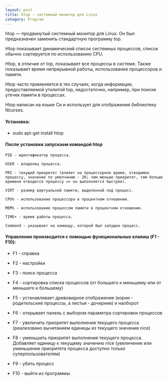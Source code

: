 ```yaml
---
layout: post
title: htop — системный монитор для Linux
category: Program
---
```


htop — продвинутый системный монитор для Linux. Он был предназначен заменить стандартную программу top. 

Htop показывает динамический список системных процессов, список обычно сортируется по использованию CPU. 

Htop, в отличие от top, показывает все процессы в системе. Также показывает время непрерывной работы, использование процессоров и памяти.

Htop часто применяется в тех случаях, когда информации, предоставляемой утилитой top, недостаточно, например, при поиске утечек памяти в процессах. 

Htop написан на языке Си и использует для отображения библиотеку Ncurses.

#### Установка: 

- sudo apt-get install htop

#### После установки запускаем командой htop
```
PID - идентификатор процесса.

USER - владелец процесса.

PRI - текущий приоритет (влияет на процессорное время, отводимое процессу, значение по умолчанию - 20; чем меньше приоритет, тем больше времени отводится процессу => он выполняется быстрее).

VIRT - размер виртуальной памяти, выделенной под процесс.

CPU% - использование процессора в процентном отношении.

MEM% - использование процессом памяти в процентном отношении.

TIME+ - время работы процесса.

Command - указывает на команду, которой был запущен процесс.
```
#### Управление производится с помощью функциональных клавиш (F1 - F10):

- F1 - справка

- F2 - настройки

- F3 - поиск процесса

- F4 - сортировка списка процессов (от большего к меньшему или от меньшего к большему)

- F5 - устанавливает древовидное отображение (корни - родительские процессы, а листья - дочерние) и наоборот

- F6 - открывает панель с выбором параметра сортировки процессов

- F7 - увеличить приоритет выполнения текущего процесса (реализовано вычитанием единицы из текущего значения nice)

- F8 - уменьшить приоритет выполнения текущего процесса. Добавляет единицу к текущему значению nice (увеличение или уменьшение приоритета процесса доступно только суперпользователям)

- F9 - убить процесс

- F10 - выйти из программы

